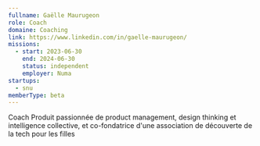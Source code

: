 ```yaml
---
fullname: Gaëlle Maurugeon
role: Coach
domaine: Coaching
link: https://www.linkedin.com/in/gaelle-maurugeon/
missions:
  - start: 2023-06-30
    end: 2024-06-30
    status: independent
    employer: Numa
startups:
  - snu
memberType: beta
---
```


Coach Produit passionnée de product management, design thinking et intelligence collective, et co-fondatrice d'une association de découverte de la tech pour les filles
